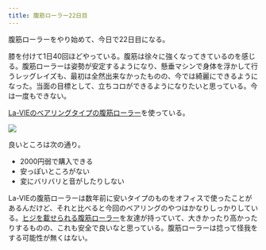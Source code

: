 ```yaml
---
title: 腹筋ローラー22日目
---
```

腹筋ローラーをやり始めて、今日で22日目になる。

膝を付けて1日40回ほどやっている。腹筋は徐々に強くなってきているのを感じる。腹筋ローラーは姿勢が安定するようになり、懸垂マシンで身体を浮かして行うレッグレイズも、最初は全然出来なかったものの、今では綺麗にできるようになった。当面の目標として、立ちコロができるようになりたいと思っている。今は一度もできない。

[La-VIEのベアリングタイプの腹筋ローラー](https://www.amazon.co.jp/dp/B07DNVTVVM)を使っている。

![](https://lh3.googleusercontent.com/docs/ADP-6oG7pZ2eXGGrJbPJIFIs4I1SV4eJACbm7oMmpTGH8oiKVAmTdAmjNHYKrB8ZWdgiWNFCAIYYZKinmJ1Hlo3XAyj5vRa7yRYaA5aoHv6b4K7WxAqUz221Au83mgXPwEe0eIrzCWx6npsVIaxoKXaCz-s1Jsui40BHouA9VNpS5vwNweEt0Zt1TlwY-rYQX0aWV2LXWJKza4_XirGFclFDHe_5P4mNNTyBK2EfF-adx4SAWPjLBEtjZXyiHXBPNsXpdMPGssGlWEP8laaSWjtDaYCqMuZ9kTKh_W8CVcFJuWS4yBhdurPCM8Z4cUIffaGF769e5nJeDkUduJX59lXLejKz861PyFmKoqTMFA0ONfDAqwLcWsrKIKFmKucSJaLpWZBcu_9crX8RFF_hrl6x2a3Q9_GHfdQ5YFp6zgIXlANg61I8Eyx-e3Z2-amSc6G0blLD1lP-FBnHmfaMH7HYisbXqzMa7Y_X6rnzw4Iqe5NewFgirO2JNmmng6jlMbKPSAwYFkY0NvSeGO5jPAkavo7hr7Hgk-gEQcfeBdoeDLn4IxBKahB4zMCWeVa7Qnv8AKI9K-KABVHXXSg6o3aLfgbmRshL3zYwDwSzdwnSYDxHQ8Fxp1sPHcfCKskDYVlwbQOZroJ2btHlNl8um0OWngwJ49KcyJhpsg1GyMDPKLmRr_lDfkvgW3tLX-gllAh08HPfAfdYA2bnkPutoeDYTJO2633kuxiF3uZCW__KA9gH0VsuQ7kTicAWUmirzD_mfMCk0yFefbhQytmX7pO3mO0GbGLHD1UQuo3GsOyFmSt0koB8DFjffiDRKWKXgeaYygBgTYLqSFd4zI01-KNpqhFbKxiH8eNnbOUcm5Pmzj0icZO2ef54wWR_Oi2w0bTXb5ADg_qARgQBIzf9Vy5zBJ1OqIxh2n7AlyytDLhDl76p_MBjWHhf_jCmwmlQYWuKxIwz5LHxMKvytIGTdcSLDW8Ldy8JbKecp_iD4wzGQkmNK45_fVRSs_htJUaDwJ_DWZorsQg1uhh2LiVGtb_U-Jckf8ISLOd5gZ-b2hjc0aRHk-yELQK96FXqYwDePQfKOWSr7cOjJIXPXn32XzQ-1rsQ7C-Bn3R59D0l2k0pU-RFeTcOSCO6PKttXMUe9Z8KmLFQj73JOzmF7Ca2cUaWjUdieRdLqkhjxXurZI8B6OJjj_zJkyBlhWBv0U1PMIdSqp73Hd-mclYAhiTkttkNC9573UZcdhRJcPrP9D67sMBxjpwh)

良いところは次の通り。

*   2000円弱で購入できる
*   安っぽいところがない
*   変にバリバリと音がしたりしない

La-VIEの腹筋ローラーは数年前に安いタイプのものをオフィスで使ったことがあるんだけど、それと比べると今回のベアリングのやつはかなりしっかりしている。[ヒジを載せられる腹筋ローラー](https://www.amazon.co.jp/dp/B08MPRQ4PD)を友達が持っていて、大きかったり高かったりするものの、これも安全で良いなと思っている。腹筋ローラーは捻って怪我をする可能性が無くはない。
